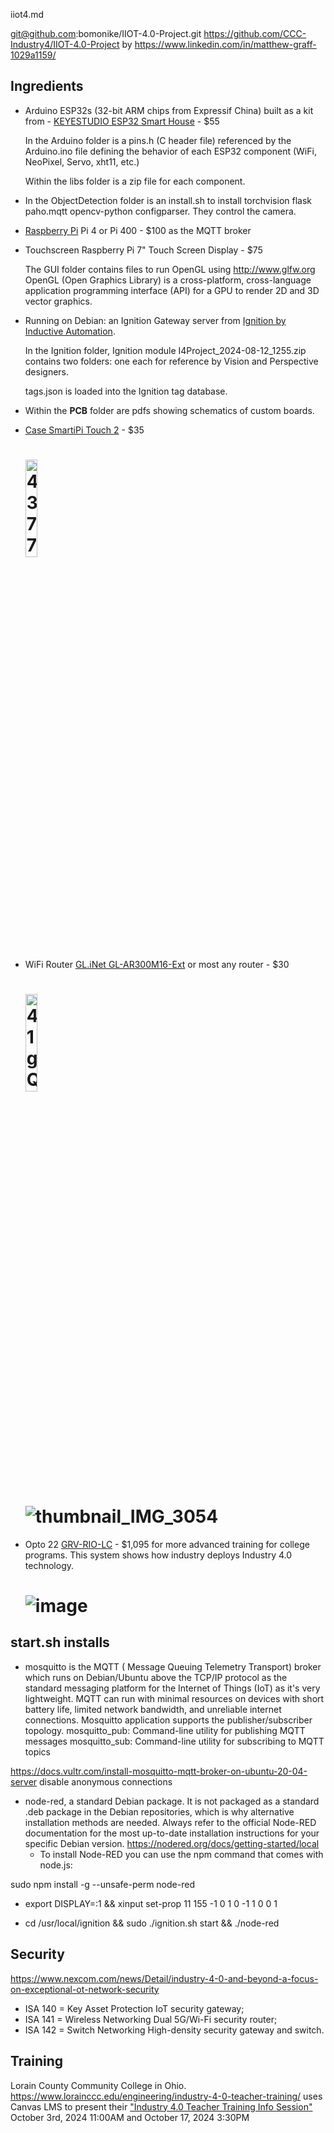 iiot4.md

git@github.com:bomonike/IIOT-4.0-Project.git
https://github.com/CCC-Industry4/IIOT-4.0-Project
by https://www.linkedin.com/in/matthew-graff-1029a1159/

## Ingredients

* Arduino ESP32s (32-bit ARM chips from Expressif China) built as a kit from  - [KEYESTUDIO ESP32 Smart House](https://www.keyestudio.com/products/keyestudio-esp32-smart-home-kit-for-esp32-diy-starter-kit-edu) - $55

   In the Arduino folder is a pins.h (C header file) referenced by the Arduino.ino file defining the behavior of each ESP32 component (WiFi, NeoPixel, Servo, xht11, etc.)

   Within the libs folder is a zip file for each component.

* In the ObjectDetection folder is an install.sh to install torchvision flask paho.mqtt opencv-python configparser. They control the camera.

* [Raspberry Pi](https://www.raspberrypi.org/) Pi 4 or Pi 400 - $100 as the MQTT broker

* Touchscreen Raspberry Pi 7" Touch Screen Display - $75

   The GUI folder contains files to run OpenGL using http://www.glfw.org
   OpenGL (Open Graphics Library) is a cross-platform, cross-language application programming interface (API) for a GPU to render 2D and 3D vector graphics.

* Running on Debian: an Ignition Gateway server from [Ignition by Inductive Automation](https://inductiveautomation.com/ignition/).

   In the Ignition folder, Ignition module I4Project_2024-08-12_1255.zip contains two folders: one each for reference by Vision and Perspective designers.

   tags.json is loaded into the Ignition tag database.

* Within the <strong>PCB</strong> folder are pdfs showing schematics of custom boards.

* [Case SmartiPi Touch 2](https://www.adafruit.com/product/4377?gad_source=1&gclid=CjwKCAjwqMO0BhA8EiwAFTLgIMRqNCXHAhp_l-yysnQuAGzoeCjPC7tV8XhQrg3Q21p99cGYjvx5rBoCb64QAvD_BwE) - $35

  # <img src="https://github.com/user-attachments/assets/3f5fcbb1-25a9-42d6-ae0f-e2ca17844d25" style="width: 20%;" alt="4377-04">

* WiFi Router [GL.iNet GL-AR300M16-Ext](https://store-us.gl-inet.com/products/gl-ar300m16-mini-smart-router) or most any router - $30

   # <img src="https://github.com/user-attachments/assets/8f36c3b7-f8ef-4a87-8133-f80b9922bc74" style="width: 20%;" alt="41gQQAA8ozL _AC_SL1000_">

   # ![thumbnail_IMG_3054](https://github.com/user-attachments/assets/62ca498c-cfb3-4ad6-86ff-0716ecaad7cd)

* Opto 22 [GRV-RIO-LC](https://www.opto22.com/products/product-container/grv-rio-lc) - $1,095 for more advanced training for college programs.  This system shows how industry deploys Industry 4.0 technology.
   # ![image](https://github.com/user-attachments/assets/baf884df-4738-427b-814a-6525a1b212ee)


## start.sh installs
* mosquitto is the MQTT ( Message Queuing Telemetry Transport) broker which runs on Debian/Ubuntu above the TCP/IP protocol as the standard messaging platform for the Internet of Things (IoT) as it's very lightweight. MQTT can run with minimal resources on devices with short battery life, limited network bandwidth, and unreliable internet connections.
Mosquitto application supports the publisher/subscriber topology.
mosquitto_pub: Command-line utility for publishing MQTT messages
mosquitto_sub: Command-line utility for subscribing to MQTT topics

https://docs.vultr.com/install-mosquitto-mqtt-broker-on-ubuntu-20-04-server
 disable anonymous connections

* node-red, a standard Debian package. It is not packaged as a standard .deb package in the Debian repositories, which is why alternative installation methods are needed. Always refer to the official Node-RED documentation for the most up-to-date installation instructions for your specific Debian version.
https://nodered.org/docs/getting-started/local
   * To install Node-RED you can use the npm command that comes with node.js:

sudo npm install -g --unsafe-perm node-red

* export DISPLAY=:1 && xinput set-prop 11 155 -1 0 1 0 -1 1 0 0 1

* cd /usr/local/ignition && sudo ./ignition.sh start && ./node-red

## Security

https://www.nexcom.com/news/Detail/industry-4-0-and-beyond-a-focus-on-exceptional-ot-network-security

* ISA 140 = Key Asset Protection IoT security gateway;
* ISA 141 = Wireless Networking Dual 5G/Wi-Fi security router;
* ISA 142 = Switch Networking High-density security gateway and switch.

## Training

Lorain County Community College in Ohio.
https://www.lorainccc.edu/engineering/industry-4-0-teacher-training/
uses Canvas LMS to present their <a target="_blank" href="https://www.lorainccc.edu/engineering/industry-4-0-teacher-training/">"Industry 4.0 Teacher Training Info Session"</a> October 3rd, 2024 11:00AM and October 17, 2024 3:30PM

